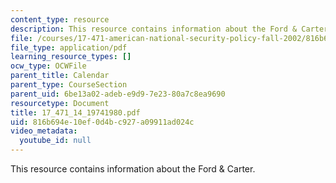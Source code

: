 ```yaml
---
content_type: resource
description: This resource contains information about the Ford & Carter.
file: /courses/17-471-american-national-security-policy-fall-2002/816b694e10ef0d4bc927a09911ad024c_17_471_14_19741980.pdf
file_type: application/pdf
learning_resource_types: []
ocw_type: OCWFile
parent_title: Calendar
parent_type: CourseSection
parent_uid: 6be13a02-adeb-e9d9-7e23-80a7c8ea9690
resourcetype: Document
title: 17_471_14_19741980.pdf
uid: 816b694e-10ef-0d4b-c927-a09911ad024c
video_metadata:
  youtube_id: null
---
```

This resource contains information about the Ford & Carter.

